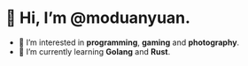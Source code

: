 # 👋 Hi, I’m @moduanyuan.

- 👀 I’m interested in **programming**, **gaming** and **photography**.
- 🌱 I’m currently learning **Golang** and **Rust**.

<!---
moduanyuan/moduanyuan is a ✨ special ✨ repository because its `README.md` (this file) appears on your GitHub profile.
You can click the Preview link to take a look at your changes.
--->

